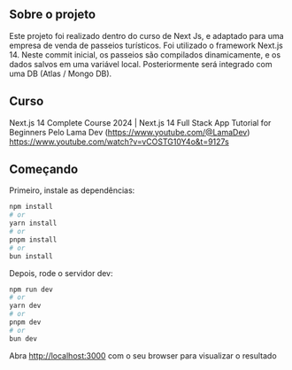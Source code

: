 ## Sobre o projeto

Este projeto foi realizado dentro do curso de Next Js, e adaptado para uma empresa de venda de passeios turísticos.
Foi utilizado o framework Next.js 14. Neste commit inicial, os passeios são compilados dinamicamente, e os dados salvos em uma variável local.
Posteriormente será integrado com uma DB (Atlas / Mongo DB).

## Curso

Next.js 14 Complete Course 2024 | Next.js 14 Full Stack App Tutorial for Beginners 
Pelo Lama Dev (https://www.youtube.com/@LamaDev)
https://www.youtube.com/watch?v=vCOSTG10Y4o&t=9127s


## Começando

Primeiro, instale as dependências:

```bash
npm install
# or
yarn install
# or
pnpm install
# or
bun install
```


Depois, rode o servidor dev:

```bash
npm run dev
# or
yarn dev
# or
pnpm dev
# or
bun dev
```

Abra  [http://localhost:3000](http://localhost:3000) com o seu browser para visualizar o resultado
